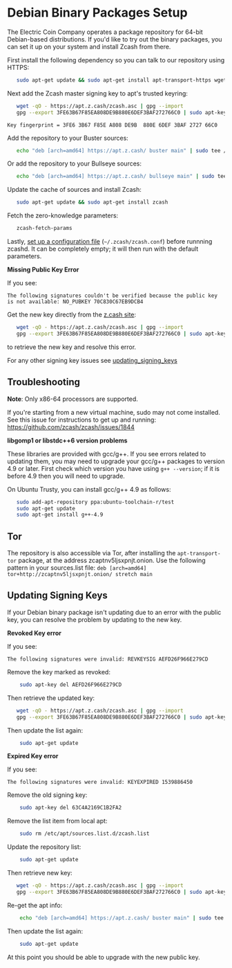 Debian Binary Packages Setup
============================

The Electric Coin Company operates a package repository for 64-bit Debian-based distributions. If you'd like to try out the binary packages, you can set it up on your system and install Zcash from there.

First install the following dependency so you can talk to our repository using HTTPS:

```bash
   sudo apt-get update && sudo apt-get install apt-transport-https wget gnupg2
```

Next add the Zcash master signing key to apt's trusted keyring:

```bash
   wget -qO - https://apt.z.cash/zcash.asc | gpg --import
   gpg --export 3FE63B67F85EA808DE9B880E6DEF3BAF272766C0 | sudo apt-key add -
```

`Key fingerprint = 3FE6 3B67 F85E A808 DE9B  880E 6DEF 3BAF 2727 66C0`

Add the repository to your Buster sources:

```bash
   echo "deb [arch=amd64] https://apt.z.cash/ buster main" | sudo tee /etc/apt/sources.list.d/zcash.list
```

Or add the repository to your Bullseye sources:

```bash
   echo "deb [arch=amd64] https://apt.z.cash/ bullseye main" | sudo tee /etc/apt/sources.list.d/zcash.list
```


Update the cache of sources and install Zcash:

```bash
   sudo apt-get update && sudo apt-get install zcash
```

Fetch the zero-knowledge parameters:

```bash
   zcash-fetch-params
```

Lastly, [set up a configuration file](https://zcash.readthedocs.io/en/latest/rtd_pages/zcash_conf_guide.html) (`~/.zcash/zcash.conf`) before runnning zcashd. It can be completely empty; it will then run with the default parameters.

**Missing Public Key Error**

If you see:

`The following signatures couldn't be verified because the public key is not available: NO_PUBKEY 70C830C67EB9DCB4`

Get the new key directly from the [z.cash site](https://apt.z.cash/zcash.asc):

```bash
   wget -qO - https://apt.z.cash/zcash.asc | gpg --import
   gpg --export 3FE63B67F85EA808DE9B880E6DEF3BAF272766C0 | sudo apt-key add -
```

to retrieve the new key and resolve this error.

For any other signing key issues see [updating_signing_keys](#updating-signing-keys)

Troubleshooting
---------------

**Note**: Only x86-64 processors are supported.


If you're starting from a new virtual machine, sudo may not come installed. See this issue for instructions to get up and running: <https://github.com/zcash/zcash/issues/1844>

**libgomp1 or libstdc++6 version problems**

These libraries are provided with gcc/g++. If you see errors related to updating them, you may need to upgrade your gcc/g++ packages to version 4.9 or later. First check which version you have using `g++ --version`; if it is before 4.9 then you will need to upgrade.

On Ubuntu Trusty, you can install gcc/g++ 4.9 as follows:

```bash
   sudo add-apt-repository ppa:ubuntu-toolchain-r/test
   sudo apt-get update
   sudo apt-get install g++-4.9
```

Tor
---

The repository is also accessible via Tor, after installing the `apt-transport-tor` package, at the address zcaptnv5ljsxpnjt.onion. Use the following pattern in your sources.list file: `deb [arch=amd64] tor+http://zcaptnv5ljsxpnjt.onion/ stretch main`

Updating Signing Keys
---------------------

If your Debian binary package isn't updating due to an error with the public key, you can resolve the problem by updating to the new key.

**Revoked Key error**

If you see:

`The following signatures were invalid: REVKEYSIG AEFD26F966E279CD`

Remove the key marked as revoked:

```bash
    sudo apt-key del AEFD26F966E279CD
```

Then retrieve the updated key:

```bash
   wget -qO - https://apt.z.cash/zcash.asc | gpg --import
   gpg --export 3FE63B67F85EA808DE9B880E6DEF3BAF272766C0 | sudo apt-key add -
```

Then update the list again:

```bash
    sudo apt-get update
```

**Expired Key error**

If you see:

`The following signatures were invalid: KEYEXPIRED 1539886450`

Remove the old signing key:

```bash
    sudo apt-key del 63C4A2169C1B2FA2
```

Remove the list item from local apt:

```bash
    sudo rm /etc/apt/sources.list.d/zcash.list
```

Update the repository list:

```bash
    sudo apt-get update
```

Then retrieve new key:

```bash
   wget -qO - https://apt.z.cash/zcash.asc | gpg --import
   gpg --export 3FE63B67F85EA808DE9B880E6DEF3BAF272766C0 | sudo apt-key add -
```

Re-get the apt info:

```bash
    echo "deb [arch=amd64] https://apt.z.cash/ buster main" | sudo tee /etc/apt/sources.list.d/zcash.list
```

Then update the list again:

```bash
    sudo apt-get update
```

At this point you should be able to upgrade with the new public key.
